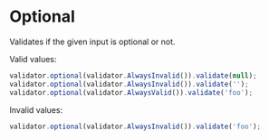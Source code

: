 # Optional

Validates if the given input is optional or not.

Valid values:

```js
validator.optional(validator.AlwaysInvalid()).validate(null);
validator.optional(validator.AlwaysInvalid()).validate('');
validator.optional(validator.AlwaysValid()).validate('foo');
```

Invalid values:

```js
validator.optional(validator.AlwaysInvalid()).validate('foo');
```
